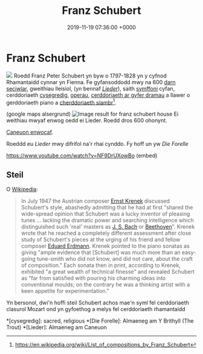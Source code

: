 ﻿---
layout: single
title:  "Franz Schubert"
date:   2019-11-19 07:36:00 +0000
categories: schubert rhamantaidd lied can 
---

# Franz Schubert

![](https://upload.wikimedia.org/wikipedia/commons/thumb/0/0d/Franz_Schubert_by_Wilhelm_August_Rieder_1875.jpg/220px-Franz_Schubert_by_Wilhelm_August_Rieder_1875.jpg)
Roedd Franz Peter Schubert yn byw o 1797-1828 yn y cyfnod Rhamantaidd cynnar yn Fienna. Fe gyfansoddodd mwy na 600 [darn seciwlar](https://en.wikipedia.org/wiki/Secular_music "Secular music"), gweithiau lleisiol, (yn bennaf [_Lieder_](https://en.wikipedia.org/wiki/Lied "Lied")), saith [symffoni](https://en.wikipedia.org/wiki/Symphonies "Symphonies") cyfan, cerddoriaeth [cysegredig](https://en.wikipedia.org/wiki/Sacred_music "Sacred music"), [operau](https://en.wikipedia.org/wiki/Opera "Opera"), [cerddoriaeth ar gyfer dramau](https://en.wikipedia.org/wiki/Incidental_music "Incidental music") a llawer o gerddoriaeth piano a [cherddoriaeth siambr](https://en.wikipedia.org/wiki/Chamber_music "Chamber music")[^1].

(google maps alsergrund)
![Image result for franz schubert house](https://assets.classicfm.com/2013/26/schubert-birthplace-1372937035-view-0.jpg)
Ei weithiau mwyaf enwog oedd ei Lieder. Roedd dros 600 ohonynt.

 [Caneuon enwocaf](http://www.classical-music.com/article/six-best-schubert-songs). 
 
Roeddd eu _Lieder_ mwy difrifol na'r rhai cynddo. Fy hoff un yw _Die Forelle_

https://www.youtube.com/watch?v=NF9DrUXowBo (embed)

## Steil
O [Wikipedia](https://en.wikipedia.org/wiki/Franz_Schubert#Style):
> In July 1947 the Austrian composer [Ernst Krenek](https://en.wikipedia.org/wiki/Ernst_Krenek "Ernst Krenek") discussed Schubert's style, abashedly admitting that he had at first "shared the wide-spread opinion that Schubert was a lucky inventor of pleasing tunes ... lacking the dramatic power and searching intelligence which distinguished such 'real' masters as [J. S. Bach](https://en.wikipedia.org/wiki/Johann_Sebastian_Bach "Johann Sebastian Bach") or [Beethoven](https://en.wikipedia.org/wiki/Ludwig_van_Beethoven "Ludwig van Beethoven")". Krenek wrote that he reached a completely different assessment after close study of Schubert's pieces at the urging of his friend and fellow composer [Eduard Erdmann](https://en.wikipedia.org/wiki/Eduard_Erdmann "Eduard Erdmann"). Krenek pointed to the piano sonatas as giving "ample evidence that [Schubert] was much more than an easy-going tune-smith who did not know, and did not care, about the craft of composition." Each sonata then in print, according to Krenek, exhibited "a great wealth of technical finesse" and revealed Schubert as "far from satisfied with pouring his charming ideas into conventional moulds; on the contrary he was a thinking artist with a keen appetite for experimentation."

Yn bersonol, dwi'n hoffi steil Schubert achos mae'n syml fel cerddoriaeth clasurol Mozart ond yn gyfoethog a melys fel cerddoriaeth rhamantaidd
 
*[cysegredig]: sacred, religious
*[Die Forelle]: Almaeneg am Y Brithyll (The Trout)
*[Lieder]: Almaeneg am Caneuon

[^1]: https://en.wikipedia.org/wiki/List_of_compositions_by_Franz_Schubert
